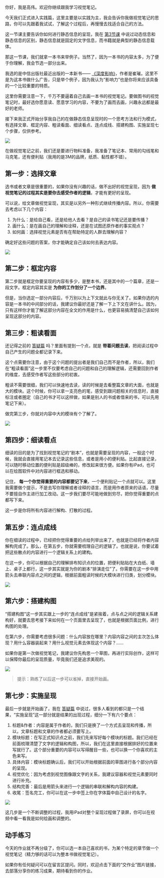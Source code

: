 你好，我是高伟。欢迎你继续跟我学习视觉笔记。

今天我们正式进入实践篇，这里主要是以实践为主，我会告诉你我做视觉笔记的思路，你可以先跟着我试试，了解这个过程后，再慢慢去找适合自己的方法。

这一节课主要告诉你如何进行静态信息的呈现，我在 [第3节课](https://time.geekbang.org/column/article/228490?utm_source=web&utm_medium=geektime&utm_campaign=306-presell&utm_content=pc0420&utm_term=pc_interstitial_249) 中说过动态信息和静态信息的区别，静态信息就是固定的文字信息，而书籍就是典型的静态信息载体。

那这一节课，我们就拿一本书来举例子。当然了，因为一本书的内容太多，为了便于你理解，我会节选一部分出来。

我选的是中信出版社最近出版的一本新书—— [《深度影响》](https://book.douban.com/subject/35003046/)，作者是崔璀。这里不是为这本书做什么广告，只是举个例子，因为我认为“影响力”也是你将来应该具备的一个比较重要的特质。

这里你需要注意一下，千万不要逼着自己去画一本书的视觉笔记。要做图书的视觉笔记时，最好选你愿意读、愿意学习的内容，不要为了画而去画，兴趣永远都是最好的老师。

接下来我正式开始分享我自己的在做静态信息呈现时的一个思考方法和行为模式，有选择文章、框定内容、粗读看面、细读看点、连点成线、搭建构图、实施呈现七个步骤，仅供参考。

![](https://static001.geekbang.org/resource/image/ad/43/adf9b79ebe27bb53c41f0d0751101743.jpg?wh=1142*642)

在做视觉笔记之前，我们还是要进行物料准备，我准备了笔记本、常用的勾线笔和马克笔，还有便利贴（我用的是3M的品牌，纸质、黏性都不错）。

## 第一步：选择文章

选书或者文章是很重要的，如果你没有兴趣的话，做不出好的视觉呈现，因为 **做视觉笔记的过程其实是要你去感受作者的逻辑**，才能有更好的呈现。

可以说，给文章做视觉呈现，其实是以另外一种形式继续传播内容。所以，你需要去考虑以下几个内容：

1. 为什么：是给自己看，还是给他人去看？是自己的读书笔记还是要传播？
2. 画什么：是在画自己的理解和诠释，还是在试图还原作者的事实观点？
3. 如何画：选择视觉元素是否有在帮助特定的人群去理解内容？

确定好这些问题的答案，你才能确定自己该如何去表达内容。

![](https://static001.geekbang.org/resource/image/31/d7/31d11762bf8889b35b960bd74ab45bd7.jpg?wh=1920*1905)

## 第二步：框定内容

第二步就是框定你要呈现的内容有多少，是整本书，还是其中的一个篇章，还是一段文字。框定内容其实是 **为你的工作划分了一个边界**。

但是，当你选定一部分内容后，千万别以为上下文就此与你无关了。如果你选的内容是一本书的中间部分的话，我建议你最好还是了解一下上下文在讲什么。因为，只有这样你才能了解这部分内容在全文的作用是什么，也更容易搞清楚自己该如何呈现这部分的内容。

## 第三步：粗读看面

还记得之前的 [答疑篇](https://time.geekbang.org/column/article/230208?utm_source=web&utm_medium=geektime&utm_campaign=306-presell&utm_content=pc0420&utm_term=pc_interstitial_249) 吗？里面有提到一个点，就是 **带着问题去读**，把阅读过程中自己产生的问题全都记录下来。

这个点需要你注意，由于这个问题的提出者是我们自己而不是作者，所以，我们在“粗读看面”这一步里不仅要考虑自己的问题和自己的理解逻辑，还需要回到作者的维度，去感受作者写这些部分的初衷。

粗读不需要很细，我们可以快速地去读，读的时候是去看整篇文章的大面，也就是大的模块。这个时候，你可以拿一支亮色的笔，感受到跟问题相关的信息时，直接标注或者圈定（自己的书才可以这样做，如果是别人的书或者借来的书，可以先用笔记下来）。

做完第三步，你就对内容中大的模块有个了解了。

![](https://static001.geekbang.org/resource/image/33/6f/33805fea51796b34d32e1ef2e62cda6f.jpg?wh=1920*1920)

## 第四步：细读看点

细读的目的是为了找到视觉笔记的“剧本”，也就是需要呈现的内容，一般这个时候，我就会直接用笔记本去记录这些信息，或者是用小的便利贴。比起直接记录，可以随时移动位置的便利贴是超级棒的，修改起来很方便。如果你有iPad，也可以在绘图软件中对内容进行框选和移动。

记住， **每一个你觉得重要的内容都要记下来**，一个便利贴记一个点就可以。这里我需要做个提示，不是去写你理解或者诠释的语言，而是用作者原来的话语，尽量不要擅自作主进行加工改动。这一步我们要尽可能地做到穷尽，把你觉得重要的点都写下来。

这一步是你将所有内容进行解构、打散的过程。

## 第五步：连点成线

你在细读的过程中，已经把你觉得重要的点给列举出来了，也就是已经将作者内容解构完成了。那么，在第五步，你就需要梳理自己的逻辑了。也就是说，你要试着把这些散点的内容进行一个逻辑关系上的建构。

在这一步，你可以根据自己的理解排布知识点的位置，把便利贴贴在大白纸、墙上、桌子上都行，这一步其实就是为你的剧本“排演走位”了。你需要在这一步中用箭头去串联内容点之间的逻辑，根据前面粗读时候的大模块进行归类，划分模块。

![](https://static001.geekbang.org/resource/image/b4/1e/b4d549b8a8694d1cc0dd6dc4d807441e.jpg?wh=1920*1920)

## 第六步：搭建构图

“搭建构图”这一步其实跟上一步的“连点成线”是紧挨着，点与点之间的逻辑关系建构好，就要去思考接下来如何在一个页面里去呈现了，也就是根据页面比例，进行构图的处理。

在第六步，你需要考虑很多问题：什么内容放在哪里？内容内容之间的主次怎么体现？用什么容器装起来？用什么视觉元素去体现这个内容？……

如果你是第一次做视觉笔记，我建议你先构思一个草图，再进行实际创作，这样可以保障你最后的呈现质量，毕竟我们还是追求美观的。

![](https://static001.geekbang.org/resource/image/56/da/56388e1dfa0cfd873aee1b0d54c08dda.jpg?wh=1920*1920)

> 提示：熟练了以后这一步可以省掉，直接开始画。

## 第七步：实施呈现

最后一步就是开始画了，我在 [答疑篇](https://time.geekbang.org/column/article/230208?utm_source=web&utm_medium=geektime&utm_campaign=306-presell&utm_content=pc0420&utm_term=pc_interstitial_249) 中说过，很多人看到的都只是一个结果，“实施呈现”这一部分就是结果的出现过程，细分一下有六个要点：

1. 标题&作者：内容是属于作者的，我们只是换了一个方式去呈现和传播，所以，文章标题和文章的作者都必须要写上。
2. 模块标题：在写正式知识点之前，我们先来写好每个模块的标题。我们已经在前面梳理清楚了文字的逻辑和构图，所以，我们在这里直接根据排好的位置来写就行了。这个部分重要的内容可以写得醒目一些，也可以换一个你喜欢的主色来写。
3. 具体内容：模块标题确认后，我们可以开始根据前面的草图进行各个部分内容的呈现。
4. 视觉优化：因为考虑到视觉图像跟文字的关系，我建议容器和视觉元素要同时进行补充。
5. 结构完善：最后是用箭头来进行一个逻辑的串联和解构内容的构建。
6. 收尾：签名完工，你可以在这一步中签上你在字体篇中自己设计的名字。

![](https://static001.geekbang.org/resource/image/72/6c/72c008ac7890853acb935c1da855f26c.jpg?wh=1920*3198)

这几步是一个不断调整的过程，我用iPad对整个呈现过程做了录屏，你可以在视频中看一看我是如何绘画和调整的。

## 动手练习

今天的作业就不再分级了，你可以选一本自己喜欢的书，为某个特定的章节做一个视觉笔记（精力够的话可以为整本书做视觉笔记）。

如果你有任何疑问可以在留言区提问。同时，欢迎点击下面的“交作业”图片链接，去部落分享你的练习成果，期待看到你的作业。